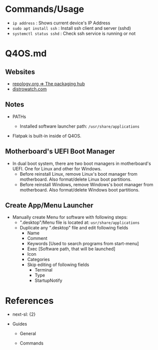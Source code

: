 # Commands/Usage

* `ip address` : Shows current device's IP Address
* `sudo apt install ssh` : Install ssh client and server (sshd)
* `systemctl status sshd` : Check ssh service is running or not

# Q4OS.md

## Websites

* [repology.org => The packaging hub](https://repology.org/)
* [distrowatch.com](https://distrowatch.com/)

## Notes

* PATHs
  * Installed software launcher path: `/usr/share/applications`

* Flatpak is built-in inside of Q4OS.

## Motherboard's UEFI Boot Manager

* In dual boot system, there are two boot managers in motherboard's UEFI. One for Linux and other for Windows.
  * Before reinstall Linux, remove Linux's boot manager from motherboard. Also format/delete Linux boot partitions.
  * Before reinstall Windows, remove Windows's boot manager from motherboard. Also format/delete Windows boot partitions.

## Create App/Menu Launcher

* Manually create Menu for software with following steps:
  * ".desktop"/Menu file is located at: `usr/share/applications`
  * Duplicate any ".desktop" file and edit following fields
    * Name
    * Comment
    * Keywords [Used to search programs from start-menu]
    * Exec [Software path, that will be launched]
    * Icon
    * Categories
    * Skip editing of following fields
      * Terminal
      * Type
      * StartupNotify

# References

* next-sl: {2}

* Guides

  * General

  * Commands

